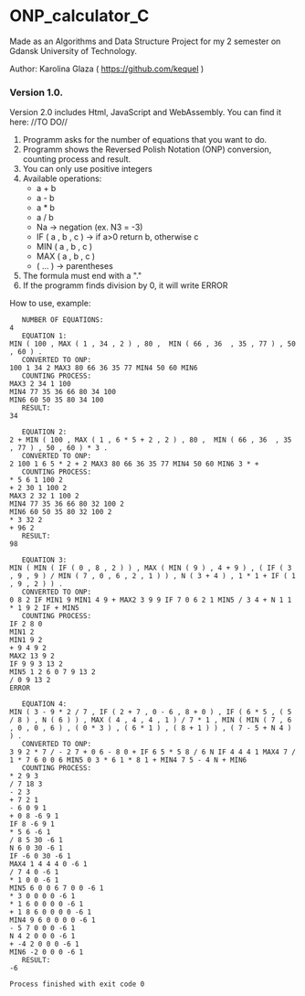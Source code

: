 # ONP_calculator_C
Made as an Algorithms and Data Structure Project for my 2 semester on Gdansk University of Technology.

Author: Karolina Glaza ( https://github.com/kequel )

### Version 1.0. 

Version 2.0 includes Html, JavaScript and WebAssembly. You can find it here: //TO DO// 

1. Programm asks for the number of equations that you want to do.
2. Programm shows the Reversed Polish Notation (ONP) conversion, counting process and result.
3. You can only use positive integers
4. Available operations:
   - a + b
   - a - b
   - a * b
   - a / b
   - Na -> negation (ex. N3 = -3)
   - IF ( a , b , c ) -> if a>0 return b, otherwise c
   - MIN ( a , b , c )
   - MAX ( a , b , c )
   - ( ... ) -> parentheses
5. The formula must end with a "."
6. If the programm finds division by 0, it will write ERROR

How to use, example:

```plaintext
   NUMBER OF EQUATIONS:
4
   EQUATION 1:
MIN ( 100 , MAX ( 1 , 34 , 2 ) , 80 ,  MIN ( 66 , 36  , 35 , 77 ) , 50 , 60 ) .
   CONVERTED TO ONP:
100 1 34 2 MAX3 80 66 36 35 77 MIN4 50 60 MIN6
   COUNTING PROCESS:
MAX3 2 34 1 100
MIN4 77 35 36 66 80 34 100
MIN6 60 50 35 80 34 100
   RESULT:
34

   EQUATION 2:
2 + MIN ( 100 , MAX ( 1 , 6 * 5 + 2 , 2 ) , 80 ,  MIN ( 66 , 36  , 35 , 77 ) , 50 , 60 ) * 3 .
   CONVERTED TO ONP:
2 100 1 6 5 * 2 + 2 MAX3 80 66 36 35 77 MIN4 50 60 MIN6 3 * +
   COUNTING PROCESS:
* 5 6 1 100 2
+ 2 30 1 100 2
MAX3 2 32 1 100 2
MIN4 77 35 36 66 80 32 100 2
MIN6 60 50 35 80 32 100 2
* 3 32 2
+ 96 2
   RESULT:
98

   EQUATION 3:
MIN ( MIN ( IF ( 0 , 8 , 2 ) ) , MAX ( MIN ( 9 ) , 4 + 9 ) , ( IF ( 3 , 9 , 9 ) / MIN ( 7 , 0 , 6 , 2 , 1 ) ) , N ( 3 + 4 ) , 1 * 1 + IF ( 1 , 9 , 2 ) ) .
   CONVERTED TO ONP:
0 8 2 IF MIN1 9 MIN1 4 9 + MAX2 3 9 9 IF 7 0 6 2 1 MIN5 / 3 4 + N 1 1 * 1 9 2 IF + MIN5
   COUNTING PROCESS:
IF 2 8 0
MIN1 2
MIN1 9 2
+ 9 4 9 2
MAX2 13 9 2
IF 9 9 3 13 2
MIN5 1 2 6 0 7 9 13 2
/ 0 9 13 2
ERROR

   EQUATION 4:
MIN ( 3 - 9 * 2 / 7 , IF ( 2 + 7 , 0 - 6 , 8 + 0 ) , IF ( 6 * 5 , ( 5 / 8 ) , N ( 6 ) ) , MAX ( 4 , 4 , 4 , 1 ) / 7 * 1 , MIN ( MIN ( 7 , 6 , 0 , 0 , 6 ) , ( 0 * 3 ) , ( 6 * 1 ) , ( 8 + 1 ) ) , ( 7 - 5 + N 4 ) ) .
   CONVERTED TO ONP:
3 9 2 * 7 / - 2 7 + 0 6 - 8 0 + IF 6 5 * 5 8 / 6 N IF 4 4 4 1 MAX4 7 / 1 * 7 6 0 0 6 MIN5 0 3 * 6 1 * 8 1 + MIN4 7 5 - 4 N + MIN6
   COUNTING PROCESS:
* 2 9 3
/ 7 18 3
- 2 3
+ 7 2 1
- 6 0 9 1
+ 0 8 -6 9 1
IF 8 -6 9 1
* 5 6 -6 1
/ 8 5 30 -6 1
N 6 0 30 -6 1
IF -6 0 30 -6 1
MAX4 1 4 4 4 0 -6 1
/ 7 4 0 -6 1
* 1 0 0 -6 1
MIN5 6 0 0 6 7 0 0 -6 1
* 3 0 0 0 0 -6 1
* 1 6 0 0 0 0 -6 1
+ 1 8 6 0 0 0 0 -6 1
MIN4 9 6 0 0 0 0 -6 1
- 5 7 0 0 0 -6 1
N 4 2 0 0 0 -6 1
+ -4 2 0 0 0 -6 1
MIN6 -2 0 0 0 -6 1
   RESULT:
-6

Process finished with exit code 0
